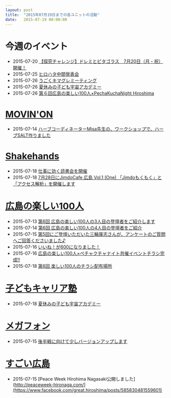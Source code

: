 ```yaml
---
layout: post
title:  "2015年07月19日までの各ユニットの活動"
date:   2015-07-19 00:00:00
---
```


# 今週のイベント

* 2015-07-20 [【探究チャレンジ】ドレミとピタゴラス　7月20日（月・祝）開催！](http://kodomo-career.com/info/news/622.html)
* 2015-07-25 [ヒロハタ中間発表会](http://hiro-hata.com/midterm_presentation)
* 2015-07-26 [うごくキマグレミーティング](https://www.facebook.com/kimaguremeeting/posts/848476388562262)
* 2015-07-26 [夏休みの子ども宇宙アカデミー](http://kodomo-career.com/info/event/685.html)
* 2015-07-26 [第６回広島の楽しい100人×PechaKuchaNight Hiroshima](https://www.facebook.com/h100parson/posts/1609343536007452)


# [MOVIN'ON](http://coworking-hiroshima.com/)

* 2015-07-14 [ハーブコーディネーターMisa先生の、ワークショップで、ハーブSALT作りました](https://www.facebook.com/movinon.hiroshima/posts/975453895808722)


# [Shakehands](http://www.shakehands.jp/)

* 2015-07-18 [仕事に効く読書会を開催](https://www.facebook.com/CoworkingShakeHands/posts/863724683681655)
* 2015-07-18 [7月28日にJimdoCafe 広島 Vol.1 (One) 「Jimdoもくもく」と「アクセス解析」を開催します](https://www.facebook.com/CoworkingShakeHands/posts/965886070129454)

# [広島の楽しい100人](https://www.facebook.com/h100parson)

* 2015-07-13 [第6回 広島の楽しい100人の3人目の登壇者をご紹介します](https://www.facebook.com/h100parson/posts/1608148566126949)
* 2015-07-14 [第6回 広島の楽しい100人の4人目の登壇者をご紹介](https://www.facebook.com/h100parson/posts/1608560219419117)
* 2015-07-15 [第5回にご登壇いただいた三輪康志さんが、アンケートのご質問へご回答くださいました♪](https://www.facebook.com/h100parson/posts/1608861516055654)
* 2015-07-16 [いいね！が600になりました！](https://www.facebook.com/h100parson/posts/1609046236037182)
* 2015-07-16 [広島の楽しい100人×ペチャクチャナイト共催イベントチラシ完成!!](https://www.facebook.com/h100parson/posts/1609122386029567)
* 2015-07-18 [第6回 楽しい100人のチラシ配布場所](https://www.facebook.com/h100parson/posts/1609861619288977)


# [子どもキャリア塾](http://kodomo-career.com/)

* 2015-07-18 [夏休みの子ども宇宙アカデミー](http://kodomo-career.com/info/event/685.html)


# [メガフォン](https://github.com/tsuchim/megaphone)

* 2015-07-15 [後半戦に向けて少しバージョンアップします](https://www.facebook.com/mega0phone/posts/811745858944083)


# [すごい広島](http://great-h.github.io/)

* 2015-07-15 [Peace Week Hirohima Nagasaki公開しました](http://peaceweek-hironaga.com/](https://www.facebook.com/great.hiroshima/posts/585830481559601)
